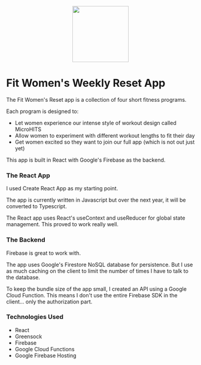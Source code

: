<p align="center">
  <img width="150" src="https://www.dropbox.com/s/w6b4fzuxw7i71b5/fww-readme-logo.jpg">
</p>

# Fit Women's Weekly Reset App

The Fit Women's Reset app is a collection of four short fitness programs.

Each program is designed to:

- Let women experience our intense style of workout design called MicroHITS
- Allow women to experiment with different workout lengths to fit their day
- Get women excited so they want to join our full app (which is not out just yet)

This app is built in React with Google's Firebase as the backend.

### The React App

I used Create React App as my starting point.

The app is currently written in Javascript but over the next year, it will be converted to Typescript.

The React app uses React's useContext and useReducer for global state management. This proved to work really well.

### The Backend

Firebase is great to work with.

The app uses Google's Firestore NoSQL database for persistence. But I use as much caching on the client to limit the number of times I have to talk to the database.

To keep the bundle size of the app small, I created an API using a Google Cloud Function. This means I don't use the entire Firebase SDK in the client... only the authorization part.

### Technologies Used

- React
- Greensock
- Firebase
- Google Cloud Functions
- Google Firebase Hosting
